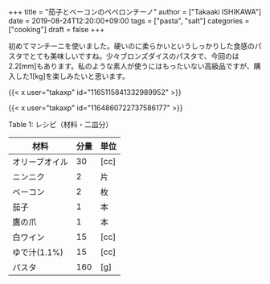 +++
title = "茄子とベーコンのペペロンチーノ"
author = ["Takaaki ISHIKAWA"]
date = 2019-08-24T12:20:00+09:00
tags = ["pasta", "salt"]
categories = ["cooking"]
draft = false
+++

初めてマンチーニを使いました。硬いのに柔らかいというしっかりした食感のパスタでとても美味しいですね。少々ブロンズダイスのパスタで、今回のは2.2[mm]もあります。私のような素人が使うにはもったいない高級品ですが、購入した1[kg]を楽しみたいと思います。  

{{< x user="takaxp" id="1165115841332989952" >}}  

{{< x user="takaxp" id="1164860722737586177" >}}  

<div class="table-caption">
  <span class="table-number">Table 1</span>:
  レシピ（材料・二皿分）
</div>

| 材料      | 分量 | 単位 |
|---------|----|----|
| オリーブオイル | 30  | [cc] |
| ニンニク  | 2   | 片   |
| ベーコン  | 2   | 枚   |
| 茄子      | 1   | 本   |
| 鷹の爪    | 1   | 本   |
| 白ワイン  | 15  | [cc] |
| ゆで汁(1.1%) | 15  | [cc] |
| パスタ    | 160 | [g]  |
